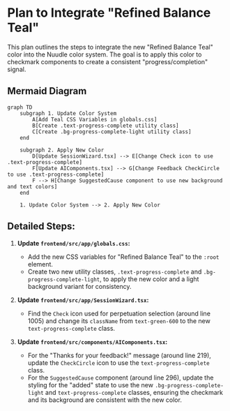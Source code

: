 # Plan to Integrate "Refined Balance Teal"

This plan outlines the steps to integrate the new "Refined Balance Teal" color into the Nuudle color system. The goal is to apply this color to checkmark components to create a consistent "progress/completion" signal.

## Mermaid Diagram

```mermaid
graph TD
    subgraph 1. Update Color System
        A[Add Teal CSS Variables in globals.css]
        B[Create .text-progress-complete utility class]
        C[Create .bg-progress-complete-light utility class]
    end

    subgraph 2. Apply New Color
        D[Update SessionWizard.tsx] --> E[Change Check icon to use .text-progress-complete]
        F[Update AIComponents.tsx] --> G[Change Feedback CheckCircle to use .text-progress-complete]
        F --> H[Change SuggestedCause component to use new background and text colors]
    end

    1. Update Color System --> 2. Apply New Color
```

## Detailed Steps:

1.  **Update `frontend/src/app/globals.css`:**
    *   Add the new CSS variables for "Refined Balance Teal" to the `:root` element.
    *   Create two new utility classes, `.text-progress-complete` and `.bg-progress-complete-light`, to apply the new color and a light background variant for consistency.

2.  **Update `frontend/src/app/SessionWizard.tsx`:**
    *   Find the `Check` icon used for perpetuation selection (around line 1005) and change its `className` from `text-green-600` to the new `text-progress-complete` class.

3.  **Update `frontend/src/components/AIComponents.tsx`:**
    *   For the "Thanks for your feedback!" message (around line 219), update the `CheckCircle` icon to use the `text-progress-complete` class.
    *   For the `SuggestedCause` component (around line 296), update the styling for the "added" state to use the new `.bg-progress-complete-light` and `text-progress-complete` classes, ensuring the checkmark and its background are consistent with the new color.